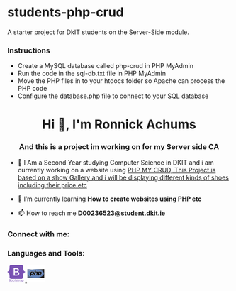 # students-php-crud
A starter project for DkIT students on the Server-Side module.
### Instructions
* Create a MySQL database called php-crud in PHP MyAdmin
* Run the code in the sql-db.txt file in PHP MyAdmin
* Move the PHP files in to your htdocs folder so Apache can process the PHP code
* Configure the database.php file to connect to your SQL database

<h1 align="center">Hi 👋, I'm Ronnick Achums</h1>
<h3 align="center">And this is a project im working on for my Server side CA</h3>

- 🔭 I Am a Second Year studying Computer Science in DKIT and i am currently working on a website using [PHP MY CRUD, This Project is based on a show Gallery and i will be displaying different kinds of shoes including their price etc](https://github.com/Ronnick7i/CA1.git)

- 🌱 I’m currently learning **How to create websites using PHP etc**

- 📫 How to reach me **D00236523@student.dkit.ie**

<h3 align="left">Connect with me:</h3>
<p align="left">
</p>

<h3 align="left">Languages and Tools:</h3>
<p align="left"> <a href="https://getbootstrap.com" target="_blank" rel="noreferrer"> <img src="https://raw.githubusercontent.com/devicons/devicon/master/icons/bootstrap/bootstrap-plain-wordmark.svg" alt="bootstrap" width="40" height="40"/> </a> <a href="https://www.php.net" target="_blank" rel="noreferrer"> <img src="https://raw.githubusercontent.com/devicons/devicon/master/icons/php/php-original.svg" alt="php" width="40" height="40"/> </a> </p>